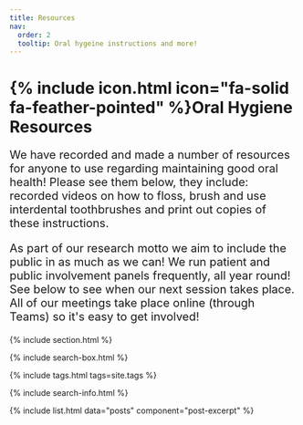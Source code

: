 ```yaml
---
title: Resources
nav:
  order: 2
  tooltip: Oral hygeine instructions and more!
---
```


<script>
    async function hashPasscode(passcode) {
        const encoder = new TextEncoder();
        const data = encoder.encode(passcode);
        const hashBuffer = await crypto.subtle.digest('SHA-256', data);
        return Array.from(new Uint8Array(hashBuffer)).map(b => b.toString(16).padStart(2, '0')).join('');
    }

    async function checkPasscode() {
        const correctHash = "0087c66a2a25124aa538e6a639e8fa6d322d0b60ff32e4696c399bd3c0e3c282"; // Replace with your hash
        let attempts = 3; // Allow multiple tries

        while (attempts > 0) {
            const userInput = prompt("Enter the passcode:");
            if (userInput === null) {
                window.location.href = "/blog"; // If user cancels, reload blog page
                return;
            }

            const userHash = await hashPasscode(userInput);

            if (userHash === correctHash) {
                return; // Correct passcode, allow access
            } else {
                attempts--;
                alert(`Incorrect passcode! ${attempts > 0 ? `Try again (${attempts} attempts left).` : "Redirecting..."}`);
            }
        }

        window.location.href = "/blog"; // Redirect to blog page after failed attempts
    }

    window.onload = checkPasscode;
</script>


# {% include icon.html icon="fa-solid fa-feather-pointed" %}Oral Hygiene Resources
<p style="font-size: 20px;"> We have recorded and made a number of resources for anyone to use regarding maintaining good oral health! Please see them below, they include: recorded videos on how to floss, brush and use interdental toothbrushes and print out copies of these instructions.
</p>

<p style="font-size: 20px;"> As part of our research motto we aim to include the public in as much as we can! We run patient and public involvement panels frequently, all year round! See below to see when our next session takes place. All of our meetings take place online (through Teams) so it's easy to get involved! 
</p> 

{% include section.html %}

{% include search-box.html %}

{% include tags.html tags=site.tags %}

{% include search-info.html %}

{% include list.html data="posts" component="post-excerpt" %}

